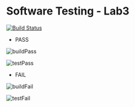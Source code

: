 # Software Testing - Lab3

[![Build Status](https://travis-ci.com/winniehsuanyuan/309551091.svg?branch=main)](https://travis-ci.com/winniehsuanyuan/309551091)

* PASS

![buildPass](https://user-images.githubusercontent.com/44834616/111746764-6dfc7e00-88c9-11eb-89be-078a112babb5.png)

![testPass](https://user-images.githubusercontent.com/44834616/111746819-82407b00-88c9-11eb-9438-1bb50ffab9e7.png)

* FAIL

![buildFail](https://user-images.githubusercontent.com/44834616/111746794-794fa980-88c9-11eb-8d74-e77d42994b82.png)

![testFail](https://user-images.githubusercontent.com/44834616/111747482-55409800-88ca-11eb-87eb-b3eeb7239bb8.png)
